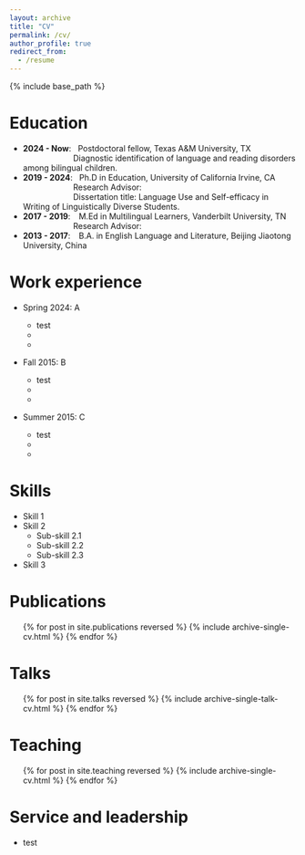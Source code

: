 ```yaml
---
layout: archive
title: "CV"
permalink: /cv/
author_profile: true
redirect_from:
  - /resume
---
```


{% include base_path %}

Education
======
* **2024 - Now**: &nbsp; Postdoctoral fellow, Texas A&M University, TX<br />
&emsp;&emsp;&emsp;&emsp;&emsp;&emsp; Diagnostic identification of language and reading disorders among bilingual children.
* **2019 - 2024**: &nbsp; Ph.D in Education, University of California Irvine, CA  
&emsp;&emsp;&emsp;&emsp;&emsp;&emsp; Research Advisor:  
&emsp;&emsp;&emsp;&emsp;&emsp;&emsp; Dissertation title: Language Use and Self-efficacy in Writing of Linguistically Diverse Students.
* **2017 - 2019**: &ensp; M.Ed in Multilingual Learners, Vanderbilt University, TN  
&emsp;&emsp;&emsp;&emsp;&emsp;&emsp; Research Advisor: 
* **2013 - 2017**: &ensp; B.A. in English Language and Literature, Beijing Jiaotong University, China

Work experience
======
* Spring 2024: A
  * test
  * 
  * 

* Fall 2015: B
  * test
  * 
  * 

* Summer 2015: C
  * test
  * 
  * 
  
Skills
======
* Skill 1
* Skill 2
  * Sub-skill 2.1
  * Sub-skill 2.2
  * Sub-skill 2.3
* Skill 3

Publications
======
  <ul>{% for post in site.publications reversed %}
    {% include archive-single-cv.html %}
  {% endfor %}</ul>
  
Talks
======
  <ul>{% for post in site.talks reversed %}
    {% include archive-single-talk-cv.html  %}
  {% endfor %}</ul>
  
Teaching
======
  <ul>{% for post in site.teaching reversed %}
    {% include archive-single-cv.html %}
  {% endfor %}</ul>
  
Service and leadership
======
* test
